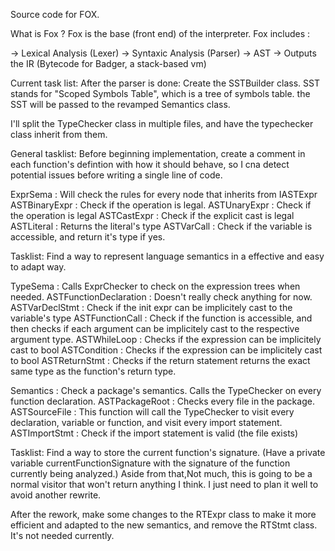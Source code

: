 Source code for FOX.

What is Fox ? Fox is the base (front end) of the interpreter. 
Fox includes :

-> Lexical Analysis (Lexer)
-> Syntaxic Analysis (Parser)
-> AST
-> Outputs the IR (Bytecode for Badger, a stack-based vm)

Current task list:
	After the parser is done:
		Create the SSTBuilder class. SST stands for "Scoped Symbols Table", which is a tree of symbols table.
		the SST will be passed to the revamped Semantics class.

I'll split the TypeChecker class in multiple files, and have the typechecker class inherit from them.

General tasklist: Before beginning implementation, create a comment in each function's defintion with how it should behave, so I cna detect potential issues
before writing a single line of code.

ExprSema : Will check the rules for every node that inherits from IASTExpr
	ASTBinaryExpr			: Check if the operation is legal.
	ASTUnaryExpr			: Check if the operation is legal
	ASTCastExpr				: Check if the explicit cast is legal
	ASTLiteral				: Returns the literal's type 
	ASTVarCall				: Check if the variable is accessible, and return it's type if yes.

Tasklist:
	Find a way to represent language semantics in a effective and easy to adapt way.

TypeSema : Calls ExprChecker to check on the expression trees when needed.
	ASTFunctionDeclaration	: Doesn't really check anything for now.
	ASTVarDeclStmt			: Check if the init expr can be implicitely cast to the variable's type
	ASTFunctionCall			: Check if the function is accessible, and then checks if each argument can be implicitely cast to the respective argument type.
	ASTWhileLoop			: Checks if the expression can be implicitely cast to bool
	ASTCondition			: Checks if the expression can be implicitely cast to bool
	ASTReturnStmt			: Checks if the return statement returns the exact same type as the function's return type.

Semantics : Check a package's semantics. Calls the TypeChecker on every function declaration.
	ASTPackageRoot			: Checks every file in the package.
	ASTSourceFile			: This function will call the TypeChecker to visit every declaration, variable or function, and visit every import statement.
	ASTImportStmt			: Check if the import statement is valid (the file exists)

Tasklist: Find a way to store the current function's signature. (Have a private variable currentFunctionSignature with the signature of the function currently being analyzed.)
Aside from that,Not much, this is going to be a normal visitor that won't return anything I think. I just need to plan it well to avoid another rewrite.

After the rework, make some changes to the RTExpr class to make it more efficient and adapted to the new semantics, and remove the RTStmt class. It's not needed currently.

